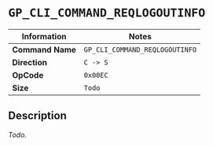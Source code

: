 # `GP_CLI_COMMAND_REQLOGOUTINFO`

| Information               | Notes |
|---                        |---    |
| **Command Name**          | `GP_CLI_COMMAND_REQLOGOUTINFO` |
| **Direction**             | `C -> S` |
| **OpCode**                | `0x00EC` |
| **Size**                  | `Todo` |

## Description

_Todo._